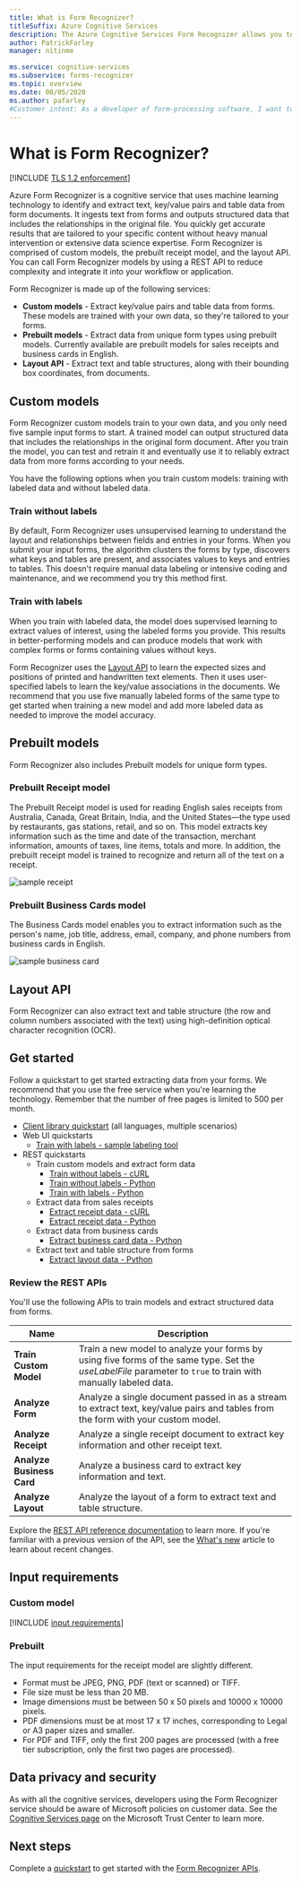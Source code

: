 ```yaml
---
title: What is Form Recognizer?
titleSuffix: Azure Cognitive Services
description: The Azure Cognitive Services Form Recognizer allows you to identify and extract key/value pairs and table data from form documents.
author: PatrickFarley
manager: nitinme

ms.service: cognitive-services
ms.subservice: forms-recognizer
ms.topic: overview
ms.date: 08/05/2020
ms.author: pafarley
#Customer intent: As a developer of form-processing software, I want to learn what the Form Recognizer service does so I can determine if I should use it.
---
```


# What is Form Recognizer?

[!INCLUDE [TLS 1.2 enforcement](../../../includes/cognitive-services-tls-announcement.md)]

Azure Form Recognizer is a cognitive service that uses machine learning technology to identify and extract text, key/value pairs and table data from form documents. It ingests text from forms and outputs structured data that includes the relationships in the original file. You quickly get accurate results that are tailored to your specific content without heavy manual intervention or extensive data science expertise. Form Recognizer is comprised of custom models, the prebuilt receipt model, and the layout API. You can call Form Recognizer models by using a REST API to reduce complexity and integrate it into your workflow or application.

Form Recognizer is made up of the following services:
* **Custom models** - Extract key/value pairs and table data from forms. These models are trained with your own data, so they're tailored to your forms.
* **Prebuilt models** - Extract data from unique form types using prebuilt models. Currently available are prebuilt models for sales receipts and business cards in English.
* **Layout API** - Extract text and table structures, along with their bounding box coordinates, from documents.

<!-- add diagram -->

## Custom models

Form Recognizer custom models train to your own data, and you only need five sample input forms to start. A trained model can output structured data that includes the relationships in the original form document. After you train the model, you can test and retrain it and eventually use it to reliably extract data from more forms according to your needs.

You have the following options when you train custom models: training with labeled data and without labeled data.

### Train without labels

By default, Form Recognizer uses unsupervised learning to understand the layout and relationships between fields and entries in your forms. When you submit your input forms, the algorithm clusters the forms by type, discovers what keys and tables are present, and associates values to keys and entries to tables. This doesn't require manual data labeling or intensive coding and maintenance, and we recommend you try this method first.

### Train with labels

When you train with labeled data, the model does supervised learning to extract values of interest, using the labeled forms you provide. This results in better-performing models and can produce models that work with complex forms or forms containing values without keys.

Form Recognizer uses the [Layout API](#layout-api) to learn the expected sizes and positions of printed and handwritten text elements. Then it uses user-specified labels to learn the key/value associations in the documents. We recommend that you use five manually labeled forms of the same type to get started when training a new model and add more labeled data as needed to improve the model accuracy.

## Prebuilt models

Form Recognizer also includes Prebuilt models for unique form types.

### Prebuilt Receipt model
The Prebuilt Receipt model is used for reading English sales receipts from Australia, Canada, Great Britain, India, and the United States&mdash;the type used by restaurants, gas stations, retail, and so on. This model extracts key information such as the time and date of the transaction, merchant information, amounts of taxes, line items, totals and more. In addition, the prebuilt receipt model is trained to recognize and return all of the text on a receipt. 

![sample receipt](./media/contoso-receipt-small.png)

### Prebuilt Business Cards model
The Business Cards model enables you to extract information such as the person's name, job title, address, email, company, and phone numbers from business cards in English. 

![sample business card](./media/business-card-english.jpg)

## Layout API

Form Recognizer can also extract text and table structure (the row and column numbers associated with the text) using high-definition optical character recognition (OCR).

## Get started

Follow a quickstart to get started extracting data from your forms. We recommend that you use the free service when you're learning the technology. Remember that the number of free pages is limited to 500 per month.

* [Client library quickstart](./quickstarts/client-library.md) (all languages, multiple scenarios)
* Web UI quickstarts
  * [Train with labels - sample labeling tool](quickstarts/label-tool.md)
* REST quickstarts
  * Train custom models and extract form data
    * [Train without labels - cURL](quickstarts/curl-train-extract.md)
    * [Train without labels - Python](quickstarts/python-train-extract.md)
    * [Train with labels - Python](quickstarts/python-labeled-data.md)
  * Extract data from sales receipts
    * [Extract receipt data - cURL](quickstarts/curl-receipts.md)
    * [Extract receipt data - Python](quickstarts/python-receipts.md)
  * Extract data from business cards
    * [Extract business card data - Python](quickstarts/python-business-cards.md)
  * Extract text and table structure from forms
    * [Extract layout data - Python](quickstarts/python-layout.md)


### Review the REST APIs

You'll use the following APIs to train models and extract structured data from forms.

|Name |Description |
|---|---|
| **Train Custom Model**| Train a new model to analyze your forms by using five forms of the same type. Set the _useLabelFile_ parameter to `true` to train with manually labeled data. |
| **Analyze Form** |Analyze a single document passed in as a stream to extract text, key/value pairs and tables from the form with your custom model.  |
| **Analyze Receipt** |Analyze a single receipt document to extract key information and other receipt text.|
| **Analyze Business Card** |Analyze a business card to extract key information and text.|
| **Analyze Layout** |Analyze the layout of a form to extract text and table structure.|

Explore the [REST API reference documentation](https://westus2.dev.cognitive.microsoft.com/docs/services/form-recognizer-api-v2/operations/AnalyzeWithCustomForm) to learn more. If you're familiar with a previous version of the API, see the [What's new](./whats-new.md) article to learn about recent changes.

## Input requirements
### Custom model

[!INCLUDE [input requirements](./includes/input-requirements.md)]

### Prebuilt

The input requirements for the receipt model are slightly different.

* Format must be JPEG, PNG, PDF (text or scanned) or TIFF.
* File size must be less than 20 MB.
* Image dimensions must be between 50 x 50 pixels and 10000 x 10000 pixels.
* PDF dimensions must be at most 17 x 17 inches, corresponding to Legal or A3 paper sizes and smaller.
* For PDF and TIFF, only the first 200 pages are processed (with a free tier subscription, only the first two pages are processed).

## Data privacy and security

As with all the cognitive services, developers using the Form Recognizer service should be aware of Microsoft policies on customer data. See the [Cognitive Services page](https://www.microsoft.com/trustcenter/cloudservices/cognitiveservices) on the Microsoft Trust Center to learn more.

## Next steps

Complete a [quickstart](quickstarts/curl-train-extract.md) to get started with the [Form Recognizer APIs](https://westus2.dev.cognitive.microsoft.com/docs/services/form-recognizer-api-v2/operations/AnalyzeWithCustomForm).